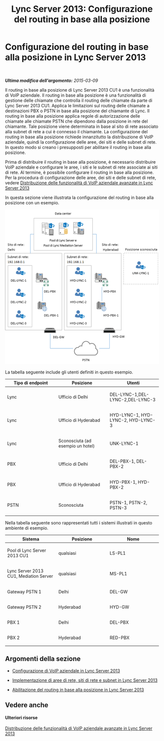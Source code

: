 ﻿---
title: 'Lync Server 2013: Configurazione del routing in base alla posizione'
TOCTitle: Configurazione del routing in base alla posizione
ms:assetid: 63cdc474-e80f-43b1-a237-9d9ed673300a
ms:mtpsurl: https://technet.microsoft.com/it-it/library/JJ994036(v=OCS.15)
ms:contentKeyID: 52062171
ms.date: 08/24/2015
mtps_version: v=OCS.15
ms.translationtype: HT
---

# Configurazione del routing in base alla posizione in Lync Server 2013

 

_**Ultima modifica dell'argomento:** 2015-03-09_

Il routing in base alla posizione di Lync Server 2013 CU1 è una funzionalità di VoIP aziendale. Il routing in base alla posizione è una funzionalità di gestione delle chiamate che controlla il routing delle chiamate da parte di Lync Server 2013 CU1. Applica le limitazioni sul routing delle chiamate a destinazioni PBX o PSTN in base alla posizione del chiamante di Lync. Il routing in base alla posizione applica regole di autorizzazione delle chiamate alle chiamate PSTN che dipendono dalla posizione in rete del chiamante. Tale posizione viene determinata in base al sito di rete associato alla subnet di rete a cui è connesso il chiamante. La configurazione del routing in base alla posizione richiede innanzitutto la distribuzione di VoIP aziendale, quindi la configurazione delle aree, dei siti e delle subnet di rete. In questo modo si creano i presupposti per abilitare il routing in base alla posizione.

Prima di distribuire il routing in base alla posizione, è necessario distribuire VoIP aziendale e configurare le aree, i siti e le subnet di rete associate ai siti di rete. Al termine, è possibile configurare il routing in base alla posizione. Per la procedura di configurazione delle aree, dei siti e delle subnet di rete, vedere [Distribuzione delle funzionalità di VoIP aziendale avanzate in Lync Server 2013](lync-server-2013-deploying-advanced-enterprise-voice-features.md)

In questa sezione viene illustrata la configurazione del routing in base alla posizione con un esempio.

![Esempio di routing in base alla posizione di VoIP aziendale](images/JJ994036.b6ef5afc-36ac-406f-8ec2-a87532b20612(OCS.15).png "Esempio di routing in base alla posizione di VoIP aziendale")

  
La tabella seguente include gli utenti definiti in questo esempio.


<table>
<colgroup>
<col style="width: 33%" />
<col style="width: 33%" />
<col style="width: 33%" />
</colgroup>
<thead>
<tr class="header">
<th>Tipo di endpoint</th>
<th>Posizione</th>
<th>Utenti</th>
</tr>
</thead>
<tbody>
<tr class="odd">
<td><p>Lync</p></td>
<td><p>Ufficio di Delhi</p></td>
<td><p>DEL-LYNC-1,DEL-LYNC-2,DEL-LYNC-3</p></td>
</tr>
<tr class="even">
<td><p>Lync</p></td>
<td><p>Ufficio di Hyderabad</p></td>
<td><p>HYD-LYNC-1, HYD-LYNC-2, HYD-LYNC-3</p></td>
</tr>
<tr class="odd">
<td><p>Lync</p></td>
<td><p>Sconosciuta (ad esempio un hotel)</p></td>
<td><p>UNK-LYNC-1</p></td>
</tr>
<tr class="even">
<td><p>PBX</p></td>
<td><p>Ufficio di Delhi</p></td>
<td><p>DEL-PBX-1, DEL-PBX-2</p></td>
</tr>
<tr class="odd">
<td><p>PBX</p></td>
<td><p>Ufficio di Hyderabad</p></td>
<td><p>HYD-PBX-1, HYD-PBX-2</p></td>
</tr>
<tr class="even">
<td><p>PSTN</p></td>
<td><p>Sconosciuta</p></td>
<td><p>PSTN-1, PSTN-2, PSTN-3</p></td>
</tr>
</tbody>
</table>

  

Nella tabella seguente sono rappresentati tutti i sistemi illustrati in questo ambiente di esempio.


<table>
<colgroup>
<col style="width: 33%" />
<col style="width: 33%" />
<col style="width: 33%" />
</colgroup>
<thead>
<tr class="header">
<th>Sistema</th>
<th>Posizione</th>
<th>Nome</th>
</tr>
</thead>
<tbody>
<tr class="odd">
<td><p>Pool di Lync Server 2013 CU1</p></td>
<td><p>qualsiasi</p></td>
<td><p>LS-PL1</p></td>
</tr>
<tr class="even">
<td><p>Lync Server 2013 CU1, Mediation Server</p></td>
<td><p>qualsiasi</p></td>
<td><p>MS-PL1</p></td>
</tr>
<tr class="odd">
<td><p>Gateway PSTN 1</p></td>
<td><p>Delhi</p></td>
<td><p>DEL-GW</p></td>
</tr>
<tr class="even">
<td><p>Gateway PSTN 2</p></td>
<td><p>Hyderabad</p></td>
<td><p>HYD-GW</p></td>
</tr>
<tr class="odd">
<td><p>PBX 1</p></td>
<td><p>Delhi</p></td>
<td><p>DEL-PBX</p></td>
</tr>
<tr class="even">
<td><p>PBX 2</p></td>
<td><p>Hyderabad</p></td>
<td><p>RED-PBX</p></td>
</tr>
</tbody>
</table>


## Argomenti della sezione

  - [Configurazione di VoIP aziendale in Lync Server 2013](lync-server-2013-configuring-enterprise-voice.md)

  - [Implementazione di aree di rete, siti di rete e subnet in Lync Server 2013](lync-server-2013-deploying-network-regions-sites-and-subnets.md)

  - [Abilitazione del routing in base alla posizione in Lync Server 2013](lync-server-2013-enabling-location-based-routing.md)

## Vedere anche

#### Ulteriori risorse

[Distribuzione delle funzionalità di VoIP aziendale avanzate in Lync Server 2013](lync-server-2013-deploying-advanced-enterprise-voice-features.md)


